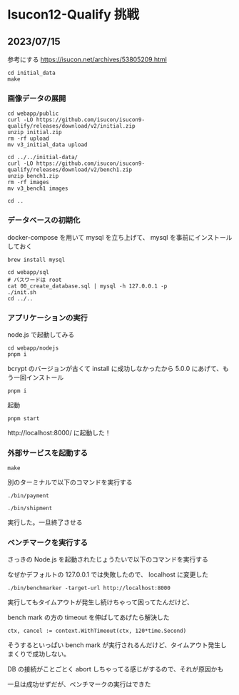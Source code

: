 # Isucon12-Qualify 挑戦

## 2023/07/15

参考にする
https://isucon.net/archives/53805209.html

```
cd initial_data
make
```

### 画像データの展開

```
cd webapp/public
curl -LO https://github.com/isucon/isucon9-qualify/releases/download/v2/initial.zip
unzip initial.zip
rm -rf upload
mv v3_initial_data upload

cd ../../initial-data/
curl -LO https://github.com/isucon/isucon9-qualify/releases/download/v2/bench1.zip
unzip bench1.zip
rm -rf images
mv v3_bench1 images

cd ..
```

### データベースの初期化

docker-compose を用いて mysql を立ち上げて、 mysql を事前にインストールしておく

```
brew install mysql
```

```
cd webapp/sql
# パスワードは root
cat 00_create_database.sql | mysql -h 127.0.0.1 -p
./init.sh
cd ../..
```

### アプリケーションの実行

node.js で起動してみる

```
cd webapp/nodejs
pnpm i
```

bcrypt のバージョンが古くて install に成功しなかったから 5.0.0 にあげて、もう一回インストール

```
pnpm i
```

起動

```
pnpm start
```

http://localhost:8000/ に起動した！

### 外部サービスを起動する

```
make
```

別のターミナルで以下のコマンドを実行する

```
./bin/payment
```

```
./bin/shipment
```

実行した。一旦終了させる

### ベンチマークを実行する

さっきの Node.js を起動されたじょうたいで以下のコマンドを実行する

なぜかデフォルトの 127.0.0.1 では失敗したので、 localhost に変更した

```
./bin/benchmarker -target-url http://localhost:8000
```

実行してもタイムアウトが発生し続けちゃって困ってたんだけど、

bench mark の方の timeout を伸ばしてあげたら解決した

```
ctx, cancel := context.WithTimeout(ctx, 120*time.Second)
```

そうするといっぱい bench mark が実行されるんだけど、タイムアウト発生しまくりで成功しない。

DB の接続がことごとく abort しちゃってる感じがするので、それが原因かも

一旦は成功せずだが、ベンチマークの実行はできた

